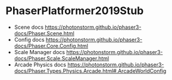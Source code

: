 # PhaserPlatformer2019Stub
* Scene docs https://photonstorm.github.io/phaser3-docs/Phaser.Scene.html
* Config docs https://photonstorm.github.io/phaser3-docs/Phaser.Core.Config.html
* Scale Manager docs https://photonstorm.github.io/phaser3-docs/Phaser.Scale.ScaleManager.html
* Arcade Physics docs https://photonstorm.github.io/phaser3-docs/Phaser.Types.Physics.Arcade.html#.ArcadeWorldConfig
